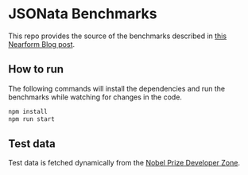# JSONata Benchmarks

This repo provides the source of the benchmarks described in [this Nearform Blog post](https://www.nearform.com/blog/the-jsonata-performance-dilemma/).

## How to run

The following commands will install the dependencies and run the benchmarks while watching for changes in the code.

```bash
npm install
npm run start
```

## Test data

Test data is fetched dynamically from the [Nobel Prize Developer Zone](https://www.nobelprize.org/about/developer-zone-2/).
